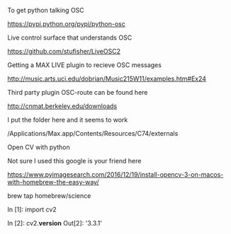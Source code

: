 To get python talking OSC

https://pypi.python.org/pypi/python-osc

Live control surface that understands OSC

https://github.com/stufisher/LiveOSC2


Getting a MAX LIVE plugin to recieve OSC messages

http://music.arts.uci.edu/dobrian/Music215W11/examples.htm#Ex24

Third party plugin OSC-route can be found here

http://cnmat.berkeley.edu/downloads

I put the folder here and it seems to work

/Applications/Max.app/Contents/Resources/C74/externals



Open CV with python 


Not sure I used this google is your friend here

https://www.pyimagesearch.com/2016/12/19/install-opencv-3-on-macos-with-homebrew-the-easy-way/

brew tap homebrew/science


In [1]: import cv2

In [2]: cv2.__version__
Out[2]: '3.3.1'